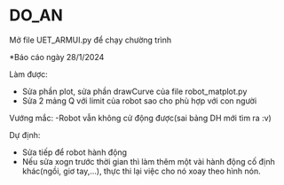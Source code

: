 # DO_AN
Mở file UET_ARMUI.py để chạy chường trình

*Báo cáo ngày 28/1/2024

Làm được:
- Sửa phần plot, sửa phần drawCurve của file robot_matplot.py
- Sửa 2 mảng Q với limit của robot sao cho phù hợp với con người

Vướng mắc:
-Robot vẫn không cử động được(sai bảng DH mới tìm ra :v)

Dự định: 
- Sửa tiếp để robot hành động
- Nếu sửa xogn trước thời gian thì làm thêm một vài hành động cố định khác(ngồi, giơ tay,...), thực thi lại việc cho nó xoay theo hình nón.